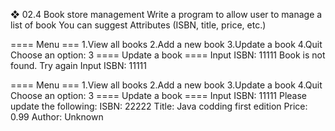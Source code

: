 ❖ 02.4 Book store management
Write a program to allow user to manage a list of book
You can suggest Attributes (ISBN, title, price, etc.)

==== Menu ===
1.View all books
2.Add a new book
3.Update a book
4.Quit
Choose an option: 3
==== Update a book ====
Input ISBN: 11111
Book is not found. Try again
Input ISBN: 11111


==== Menu ===
1.View all books
2.Add a new book
3.Update a book
4.Quit
Choose an option: 3
==== Update a book ====
Input ISBN: 11111
Please update the following:
ISBN: 22222
Title: Java codding first edition
Price: 0.99
Author: Unknown